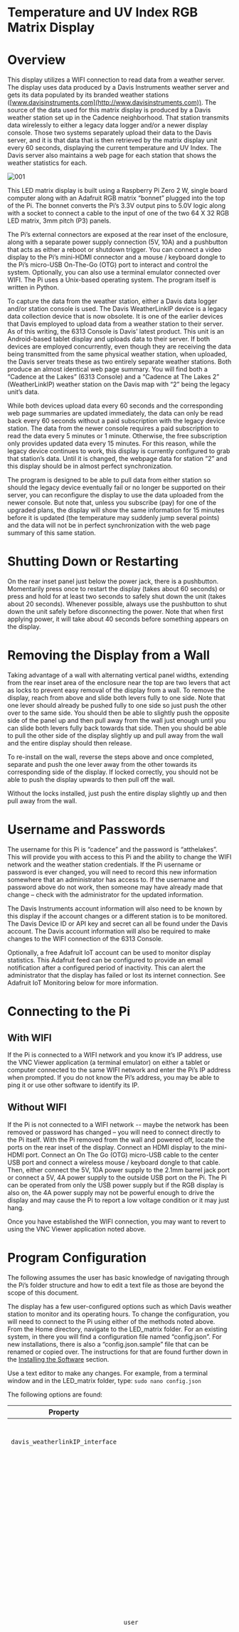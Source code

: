 # ﻿Temperature and UV Index RGB Matrix Display

# Overview
This display utilizes a WIFI connection to read data from a weather server.  The display uses data produced by a Davis Instruments weather server and gets its data populated by its branded weather stations ([www.davisinstruments.com](http://www.davisinstruments.com)).  The source of the data used for this matrix display is produced by a Davis weather station set up in the Cadence neighborhood.  That station transmits data wirelessly to either a legacy data logger and/or a newer display console.  Those two systems separately upload their data to the Davis server, and it is that data that is then retrieved by the matrix display unit every 60 seconds, displaying the current temperature and UV Index.  The Davis server also maintains a web page for each station that shows the weather statistics for each.

![001](https://github.com/Ringleton/LED-Matrix-Temperature-UV-Display/assets/157074435/257de8e7-dc1d-4d5d-825c-b658bd5483d0)

This LED matrix display is built using a Raspberry Pi Zero 2 W, single board computer along with an Adafruit RGB matrix “bonnet” plugged into the top of the Pi.  The bonnet converts the Pi’s 3.3V output pins to 5.0V logic along with a socket to connect a cable to the input of one of the two 64 X 32 RGB LED matrix, 3mm pitch (P3) panels.

The Pi’s external connectors are exposed at the rear inset of the enclosure, along with a separate power supply connection (5V, 10A) and a pushbutton that acts as either a reboot or shutdown trigger.  You can connect a video display to the Pi’s mini-HDMI connector and a mouse / keyboard dongle to the Pi’s micro-USB On-The-Go (OTG) port to interact and control the system.  Optionally, you can also use a terminal emulator connected over WIFI.  The Pi uses a Unix-based operating system.  The program itself is written in Python.

To capture the data from the weather station, either a Davis data logger and/or station console is used.  The Davis WeatherLinkIP device is a legacy data collection device that is now obsolete.  It is one of the earlier devices that Davis employed to upload data from a weather station to their server.  As of this writing, the 6313 Console is Davis’ latest product.  This unit is an Android-based tablet display and uploads data to their server.  If both devices are employed concurrently, even though they are receiving the data being transmitted from the same physical weather station, when uploaded, the Davis server treats these as two entirely separate weather stations.  Both produce an almost identical web page summary.  You will find both a “Cadence at the Lakes” (6313 Console) and a “Cadence at The Lakes 2” (WeatherLinkIP) weather station on the Davis map with “2” being the legacy unit’s data.

While both devices upload data every 60 seconds and the corresponding web page summaries are updated immediately, the data can only be read back every 60 seconds without a paid subscription with the legacy device station.  The data from the newer console requires a paid subscription to read the data every 5 minutes or 1 minute.  Otherwise, the free subscription only provides updated data every 15 minutes.  For this reason, while the legacy device continues to work, this display is currently configured to grab that station’s data.  Until it is changed, the webpage data for station “2” and this display should be in almost perfect synchronization.

The program is designed to be able to pull data from either station so should the legacy device eventually fail or no longer be supported on their server, you can reconfigure the display to use the data uploaded from the newer console.  But note that, unless you subscribe (pay) for one of the upgraded plans, the display will show the same information for 15 minutes before it is updated (the temperature may suddenly jump several points) and the data will not be in perfect synchronization with the web page summary of this same station.
# Shutting Down or Restarting
On the rear inset panel just below the power jack, there is a pushbutton.  Momentarily press once to restart the display (takes about 60 seconds) or press and hold for at least two seconds to safely shut down the unit (takes about 20 seconds).  Whenever possible, always use the pushbutton to shut down the unit safely before disconnecting the power.  Note that when first applying power, it will take about 40 seconds before something appears on the display.
# Removing the Display from a Wall
Taking advantage of a wall with alternating vertical panel widths, extending from the rear inset area of the enclosure near the top are two levers that act as locks to prevent easy removal of the display from a wall.  To remove the display, reach from above and slide both levers fully to one side.  Note that one lever should already be pushed fully to one side so just push the other over to the same side.  You should then be able to slightly push the opposite side of the panel up and then pull away from the wall just enough until you can slide both levers fully back towards that side.  Then you should be able to pull the other side of the display slightly up and pull away from the wall and the entire display should then release.

To re-install on the wall, reverse the steps above and once completed, separate and push the one lever away from the other towards its corresponding side of the display.  If locked correctly, you should not be able to push the display upwards to then pull off the wall.

Without the locks installed, just push the entire display slightly up and then pull away from the wall.
# Username and Passwords
The username for this Pi is “cadence” and the password is “atthelakes”.  This will provide you with access to this Pi and the ability to change the WIFI network and the weather station credentials.  If the Pi username or password is ever changed, you will need to record this new information somewhere that an administrator has access to.  If the username and password above do not work, then someone may have already made that change – check with the administrator for the updated information.

The Davis Instruments account information will also need to be known by this display if the account changes or a different station is to be monitored.  The Davis Device ID or API key and secret can all be found under the Davis account.  The Davis account information will also be required to make changes to the WIFI connection of the 6313 Console.

Optionally, a free Adafruit IoT account can be used to monitor display statistics.  This Adafruit feed can be configured to provide an email notification after a configured period of inactivity.  This can alert the administrator that the display has failed or lost its internet connection.  See Adafruit IoT Monitoring below for more information.
# Connecting to the Pi
##
## With WIFI
If the Pi is connected to a WIFI network and you know it’s IP address, use the VNC Viewer application (a terminal emulator) on either a tablet or computer connected to the same WIFI network and enter the Pi’s IP address when prompted.  If you do not know the Pi’s address, you may be able to ping it or use other software to identify its IP. 
## Without WIFI
If the Pi is not connected to a WIFI network -- maybe the network has been removed or password has changed – you will need to connect directly to the Pi itself.  With the Pi removed from the wall and powered off, locate the ports on the rear inset of the display.  Connect an HDMI display to the mini-HDMI port.  Connect an On The Go (OTG) micro-USB cable to the center USB port and connect a wireless mouse / keyboard dongle to that cable.  Then, either connect the 5V, 10A power supply to the 2.1mm barrel jack port or connect a 5V, 4A power supply to the outside USB port on the Pi.  The Pi can be operated from only the USB power supply but if the RGB display is also on, the 4A power supply may not be powerful enough to drive the display and may cause the Pi to report a low voltage condition or it may just hang.

Once you have established the WIFI connection, you may want to revert to using the VNC Viewer application noted above.
# Program Configuration
The following assumes the user has basic knowledge of navigating through the Pi’s folder structure and how to edit a text file as those are beyond the scope of this document.

The display has a few user-configured options such as which Davis weather station to monitor and its operating hours.  To change the configuration, you will need to connect to the Pi using either of the methods noted above.  From the Home directory, navigate to the LED\_matrix folder.  For an existing system, in there you will find a configuration file named “config.json”.  For new installations, there is also a “config.json.sample” file that can be renamed or copied over.  The instructions for that are found further down in the [Installing the Software](README.md#Installing-the-Software) section.

Use a text editor to make any changes.  For example, from a terminal window and in the LED\_matrix folder, type: `sudo nano config.json`

The following options are found:

Property| |Description
--- | --- | ---
|`davis_weatherlinkIP_interface`||These are used for the legacy WeatherLinkIP device.
||`user`|Contrary to its name, this is the “Device ID” (DID) found under the “Device Info” screen when logged into your Davis account.  This is also shown on the back of the WeatherLinkIP device.  If this field is left blank, then the display will use the information and data from the newer console found in the next section.  If this field is not blank, then any information found in the next Console interface section is ignored.
||`password`|This is the same password you use to log into your Davis account.
|`OR_davis_console_interface`||These are for the newer 6313 Console.
||`api_key`|This key and its secret are found under your Davis “Account Information” screen, shown as “API Key V2"
||`api_secret`|
||`station_name`|This name is **case-sensitive** and set via the 6313 Console.  It is currently set to “Cadence at The Lakes”.
|`operating_hours`||Outside of the operating hours, the display will go blank and show only a blinking cursor in the lower right corner.
||`24_hours_per_day`|Set to `true` or `false`.  If false, the next two values are used.
||`on_time`|
||`off_time`|
|`dimmer`||The display can adjust its brightness based on the ambient light levels as detected by an optional light sensor found on the front edge of the display.
||`use_sensor`| If set to `true`, the sensor is used and the remaining options in this section are ignored.  The brightness of the display is adjusted every minute based on the current ambient light level.
||`daylight_offset_minutes`|If the sensor is not used or can’t be found, then the display calculates sunrise and sunset for this location and subtracts the value noted here from the sunrise or adds it to the sunset to estimate daylight hours.  During the daylight period, it sets the display brightness to the max setting below and outside of daylight hours, it sets the display brightness to the min setting.
||`max_brightness_percent`|Daylight brightness setting.
||`min_brightness_percent`|Nighttime brightness setting.
|`UV`||When the sun is above the horizon, the UV index is shown on the right side of the display.  When the sun has set, only the day’s high and low temperatures are shown.  When the UV is shown, you can optionally alternate the UV index with the high and low temperatures.
||`sunrise_sunset_offset_minutes`|The value here is added to the sunrise and subtracted from the sunset to estimate when the sun rises above or sets below the mountains as opposed to a flat horizon.  This is used to estimate the time during the day when sun is truly in view and thus, the UV index is shown.
||`alternate_with_hi_lo_temp`|If set to true, during the daytime, the right side of the display alternates between the UV index and the high and low temperatures.  Otherwise, the UV index is always shown during the day.
||`hi_lo_temp_length_seconds`|During each 60 second period, this is the number of seconds that the high and low temperatures are shown instead of the UV index.
|`adafruit_IO`||The following information is optional.  A free IoT account can be created at Adafruit.com.  Every 10 minutes, this display uploads information about itself, for example, internal CPU temperature, error count and current uptime.  The Adafruit IoT feed can be configured to send an email after a configured amount of inactivity thereby alerting an administrator that the display may be down or has lost WIFI connectivity.
||`user`|Enter your Adafruit username here.
||`key`|Adafruit API key.
||`feed`|Adafruit feed name “key”.
|`locale`||Information for your locale.  Used to determine sunrise, sunset, and temperature colours.
||`latitude`|Enter your latitude here.
||`longitude`|Longitude.
||`really_hot`|Temperatures above this will be red.
||`really_cold`|Temperatures below this will be purple.


# Error Messages
If the display encounters any issues with either connectivity or the retrieved data, depending on the issue, it will attempt to automatically recover.  During the recovery period, it may display an error message.

**Network connection error.  Check WiFi.  Will retry...:** The display has lost its WIFI connection.  Check the local WIFI devices.  Did someone change the network’s password?  Once reestablished, the display will take up to one minute to automatically refresh.   Should you need to connect to a new WIFI network, you will need to manually connect to the Pi using the HDMI and USB connections on the rear of the display and select the new WIFI network.  See “Connecting to the Pi” above.

**Outdated data.  Check local transmitter device**: Connectivity between this display and the Davis weather server still exists but the data being returned is more than a few minutes old.  This will also be reflected in the summary web page.  This is most likely due to the local WeatherLinkIP device or the 6313 Console either being powered off or having lost their connection to their local WIFI network.  Check that device and its WIFI network.  As soon as current data is uploaded again, the display will automatically refresh.

**Network HTTP error: ###:** This could be a server issue.  There is likely nothing you can do to correct this.  The display should recover automatically once the issue is corrected.

**Possible invalid Weatherlink username or password:**  Check the user (Device ID) or password entered in the config.json file.

**Possible invalid Weatherlink station name:** If using the Console interface, verify the weather station name.  Did you just edit it via the Console interface?  The name on the Console interface must match the name in the config.json file, and it is case sensitive.

**JSON key error: 'XXXX’ or JSON error: Expecting value: line X column Y (char Z)**: The data returned by the server is corrupt.  This is likely an intermittent problem with the server and will automatically correct itself.  There is nothing that can be done to correct this on this end. The display should recover automatically once the issue is remedied.
# Preparing the Raspberry Pi
## Installing the Operating System
Should you need to prepare a new Raspberry Pi from scratch, acquire a new micro-SD card (16Gb or more should be sufficient) and use the Raspberry Pi Imager for either a PC or Mac found here: <https://www.raspberrypi.com/software/>

When selecting the operating system, choose the “Raspberry Pi OS with desktop (Recommended)”.  

You may want to pre-edit the configuration options with a default username and password and the local WIFI username and password.  Alternatively, these settings can be edited later.   These installation notes assume a non-default user of “cadence,” but any username is fine if you adjust any reference to “cadence” to that of the user you have chosen.  Record the username and password for any future administrator.

After preparing the micro-SD card, insert it into the Raspberry Pi Zero 2 W.  Connect a mouse/keyboard dongle via a USB connector plugged into the Pi’s center USB port.  Connect a screen via the mini-HDMI connector of the Pi.  Plug a 5V power supply into the outside “PWR” USB connector and power it up.  Optionally, if the RGB matrix bonnet is already installed on top of the Pi, you can connect power to the 2.1mm barrel jack on the bonnet and the Pi will use its power.

The Pi will prompt you for some basic information and will then reboot.  It will then begin updating it’s OS to the latest version.  This may take several minutes.  When complete, it will boot up to a desktop.

If not already performed during the micro-SD card configuration, enter the network configuration area, and set up your local WIFI.

Click on the Raspberry icon on the menu and select:  Preferences à Raspberry Pi Configuration.

Under the Interfaces tab, ensure that I2C and optionally, VNC is enabled.  Wait for the VNC icon to appear in the upper right corner.  Reboot if you had to make any changes.

While you can continue to prepare the Pi using your directly connected monitor and mouse/keyboard dongle, if enabled above, you may want to install the Windows or Mac VNC terminal program and connect to the Pi using that.
## Installing the Software
The following steps explain how to install the necessary software for the display operation.  Detailed information about the RGB matrix bonnet and the steps to modify it by soldering a jumper can be found here: <https://learn.adafruit.com/adafruit-rgb-matrix-bonnet-for-raspberry-pi>

The LED-matrix library is copyrighted by Henner Zeller and a more in-depth explanation can be found here: <https://github.com/hzeller/rpi-rgb-led-matrix>

While you can view the links above, the software installation steps for the RGB matrix library files included in the links above are shown here…

Start a terminal window and while in the home folder, enter these commands:

`curl https://raw.githubusercontent.com/adafruit/Raspberry-Pi-Installer-Scripts/main/rgb-matrix.sh >rgb-matrix.sh`

`sudo bash rgb-matrix.sh`

As noted in their instructions, this step will take several minutes to complete.  The system will prompt you to reboot.

As we are using a jumper to implement the “quality” option on the RGB matrix (see the learn.Adafruit.com link above), the sound card in the Pi must be disabled so as not to interfere.

`sudo nano /boot/config.txt`

In this file, look for the line containing “dtparam”.  If necessary, edit this line so that it reads:

`dtparam=audio=off`

Press CTRL-X to exit the editor and if changes were made, confirm “Save modified buffer”.

With the latest OS, it is necessary to further disable the sound card by entering the following commands:

`cat <<EOF | sudo tee /etc/modprobe.d/blacklist-rgb-matrix.conf`

\> `blacklist snd_bcm2835`

\> `EOF`

`sudo update-initramfs -u`

You will need to reboot again for the changes above to take effect.

Now that the RGB library files are installed, we will install our Python programs.  After rebooting, start a terminal window again and while in the home folder, enter the following commands:

`git clone https://github.com/Ringleton/LED-Matrix-Temperature-UV-Display.git ./LED_matrix`

`cd LED_matrix`

`sudo pip install -r requirements.txt`

It is now necessary to create a configuration file.  While still in the LED\_matrix folder, type:

`cp config.json.sample config.json`

Edit this file by typing:

`sudo nano config.json`

See the [Program Configuration](README.md#Program-Configuration) section above to make the necessary changes.  Once completed, press CTRL-X to exit the editor and save your changes.

Before setting up the automatic start feature for the display and optional reboot/shutdown button, test the program now by manually launching it.  While you are still in the LED\_matrix folder, type:

`sudo python temp_display.py`

If everything is working correctly, after a few seconds, you should see temperatures shown in the display.  If any error messages appear, you will need to address them.  They will appear on the screen when the program is run interactively but some will also be placed into a file named “logfile.log”.  This log file contains information messages, warning and errors and is overwritten each time the program is started.

To manually terminate the program, press CTRL-C.

NOTE: When launching the program, you may see a warning message suggesting editing the /boot/cmdline.txt file and adding “isolcpus=3” to the very end.  If you see that, from a terminal window, type the following command:

`sudo nano /boot/cmdline.txt`

At the very end of the single line, add a space, followed by `isolcpus=3`

Press CTRL-X to exit and save the file.

You will need to reboot for this change to take effect.  Then see if the warning message has cleared by manually launching the program again from a terminal window:

`cd ~`

`cd LED_matrix`

`sudo python temp_display.py`

# Automatic Start Files
The display also includes a pushbutton that can be used to reboot or shutdown the Pi safely without having to first connect to it.  The monitoring of this pushbutton is performed by a separate program in case the main display program terminates or becomes non-responsive.  

If you want the rear button enabled to allow reboot / shutdown capability, you will need to edit the rc.local file.  From a terminal window, type:

`sudo nano /etc/rc.local`

Immediately above the “exit 0” line, add:

`python /home/cadence/LED_matrix/restart_shutdown.py &`

**NOTE: if you have prepared the Pi using a different default user other than “cadence”, replace the occurrence above with your default username.**

Don’t forget the space and ampersand at the end of the line.  Press CTRL-X to exit and save the file.

To test this, reboot the Pi.  Once it has rebooted, try momentarily pressing the pushbutton on the back of the display enclosure.  The Pi should reboot.  Pressing and holding the button for at least two seconds will cause the Pi to shutdown.  Allow at least 20 seconds before disconnecting the power.

To make the main display program automatically start every time the Pi is powered up or rebooted, you will need to create an autostart file.  Before proceeding, ensure that the display program is running correctly when invoked manually as shown above.

Then from a terminal window, type the following lines:

`cd ~`

`cd .config`

`mkdir autostart`

`cd autostart`

`sudo nano display.desktop`

Enter the following lines:
```
[Desktop Entry]

Type=Application

Name=Display

Exec=bash -c 'cd /home/cadence/LED_matrix && sudo /usr/bin/python /home/cadence/LED_matrix/temp_display.py'
```
**NOTE: If you have prepared the Pi using a different default user other than “cadence”, replace the occurrences above with your default username.**

Press CTRL-X to exit and save your changes.  

To test your autostart file, reboot the Pi – you can use the pushbutton if enabled above – and confirm that the display automatically starts.  It may take up to a minute before you see anything in the display.
# Adafruit IoT Monitoring
The display includes the optional ability to upload internal statistics to an Adafruit IoT feed.  You can set up a free Adafruit account and create a feed.  You can configure the Adafruit feed to provide an email notification after a period of inactivity.  This can alert an administrator that the display is down or has lost its WIFI connection.

Enter your account and feed information into the config.json file as noted above in the [Program Configuration](README.md#Program-Configuration) section.  The following information is sent to the feed:

**CPU T:**	The internal CPU temperature.  The Pi will withstand temperatures up to 85 degrees Celsius.  As it gets closer to its upper limit, the system will automatically begin to throttle the processor down to try to help the CPU cool back down.

**Err:**  The total number of errors encountered since the program was started.  The program is designed to automatically recover from most errors that it encounters.

**Up:**  The total number of days that the program has been running.

**Mem Use:**  The total percentage of used memory.

**Set to:**  The display brightness percentage level.  Based on either the optional light sensor or the configuration settings with the time of day.

**Lux:**  The lux value from the sensor or -1 if not found.

**Light:**  The light level from the sensor.

Note: If you are connected to the Pi while the display program is running, pressing the Space Bar will temporarily show the statistics above on the display.
# 3D Files and Display Assembly
This project is published on github.com.  Included in the source code is a folder containing the 3D print files for the display enclosure.  You can either grab these files from the “3D-files” folder on the Pi after the software installation is completed or you can download the files from this link:

<https://github.com/Ringleton/LED-Matrix-Temperature-UV-Display>

The enclosure was printed using ABS print filament which provides UV protection.  There are a total of 15 mounting holes used for the 3 back panels.  Those holes are designed to accept M3 X 3mm brass heat-set inserts.  The main enclosure is available in a full print size but there are also separate left and right files in case your 3D printer cannot support the full size.

The optional VEML7700 light sensor and restart / shutdown pushbutton are connected to the Pi via the RGB bonnet – see photos below.

One side of the pushbutton is connected to ground, the other connects to GPIO pin 19.  The light sensor connects to a 3 X 2 header on the bonnet.  Looking from the top of the bonnet with the connector towards the right:

||<p></p><p></p>|<p></p><p></p>||
| :- | :- | :- | :- |
|Top Row|<p>Black</p><p>Ground</p>|<p>Red</p><p>3\.3V</p>|Not used|
|Bottom Row|Not used|<p>Yellow</p><p>SCL</p>|<p>Blue</p><p>SCA</p>|


![002](https://github.com/Ringleton/LED-Matrix-Temperature-UV-Display/assets/157074435/2a9dbf71-9bf8-4eac-a435-fb3cadde1af1)

![003](https://github.com/Ringleton/LED-Matrix-Temperature-UV-Display/assets/157074435/b67d66e3-179f-496a-886f-ee0c47e1ac95)

![004](https://github.com/Ringleton/LED-Matrix-Temperature-UV-Display/assets/157074435/1bf071d7-f117-45a3-88bb-6c8c3fe26630)

![005](https://github.com/Ringleton/LED-Matrix-Temperature-UV-Display/assets/157074435/86b78718-b918-436b-bb26-8d69b2e01381)


# Parts List

|**Part Description**|**Supplier**|**Part #**|**Qty**|
| :- | :- | :- | :- |
|Raspberry Pi Zero 2 W|Adafruit|5291|1|
|Break-away 0.1" 2x20-pin Strip Dual Male Header|Adafruit|2822|1|
|Micro-SD card|||1|
|64x32 RGB LED Matrix panels - 3mm pitch|Adafruit|2279|2|
|RGB Matrix bonnet for Raspberry Pi|Adafruit|3211|1|
|2x8 IDC ribbon cable, 12"|Adafruit|4170|1|
|Right angle VEML7700 light sensor|Adafruit|5378|1|
|STEMMA QT / Qwiic JST SH 4-pin Cable with<br>Premium Female Sockets - 150mm Long|Adafruit|4397|1|
|5V 10A switching power supply|Adafruit|658|1|
|Right angle 2x3 connector header|DigiKey|952-2092-ND|1|
|2\.1mm power plug with cable|DigiKey|839-1246-ND|1|
|Connector jack panel mount 5.5x2.1mm|DigiKey|839-1580-ND|1|
|Pushbutton switch SPST-NO 3A|DigiKey|EG1900-ND|1|
|3D-printed enclosure|||1|
|M2.5 & M3.0 nuts/bolts/spacers|||1|
|M3 X 3mm heat set inserts|Adafruit|4256|15|

# Davis Weather Station Devices and Account Information
The weather station at Cadence uses the following Davis Instruments devices:

- Wireless Vantage Pro 2 Weather Station 6252
- Solar-powered wireless sensor transmitter 6332 (used for the anemometer)
- Solar radiation sensor 6450
- UV sensor 6490
- WeatherLinkIP data logger / transmitter 6555
- WeatherLink Console 6313

The data is uploaded to the Davis WeatherLink.com site and this matrix display uses the Davis API to grab that data from their servers.  See the [Overview](README.md#Overview) section at the beginning of this document for more information.

Anyone can set up a free Davis account where you can monitor weather stations from around the world.  Optionally, you can upload weather data from  your weather station and share it with others.  At the time of this writing, both a legacy 6555 WeatherLinkIP data collector and the newer Davis 6313 Console are both being employed to upload data for Cadence and are treated as two separate weather stations even though the data for each is being transmitted by a single physical station device.

One advantage of the legacy device is that you can download the data via the API and that data is up to the minute, even with a non-subscription account.  Using the data from the newer console is available up to the minute only with a paid subscription.  Otherwise, that data is only updated every 15 minutes.

The legacy device plugs into a network router with a wired connection.  You can configure it using the Davis WeatherLink software for either Windows or a Mac.  This software download is available from Davis if you are logged in with your free Davis account.  Note that the software is very outdated but still works.  On a Windows system, you may have to “Run as Administrator”.

The newer Console connects to your local network over WIFI.  The configuration of that is performed through the Console itself using your Davis account username and password.

Weather station data from around the world is uploaded to the Davis server.  You can access your data and that of other stations via the WeatherLink.com site, your display console or the Davis Weather app, also available for free download.

When logged into your Davis account on the weatherlink.com website, you can also let someone see your weather station data via various URL’s without them needing to sign up for a Davis account.  You can access these URL’s via the “Share and Uploads” button under your account.  At the time of writing, one of those URL’s for the weather station data being sent by the console at Cadence is: <https://www.weatherlink.com/embeddablePage/show/17a85d105372405483298eef95e886b6/summary>

If later, a new Davis account is created and the physical weather station devices are moved over to that account, the URL links will likely also change.
